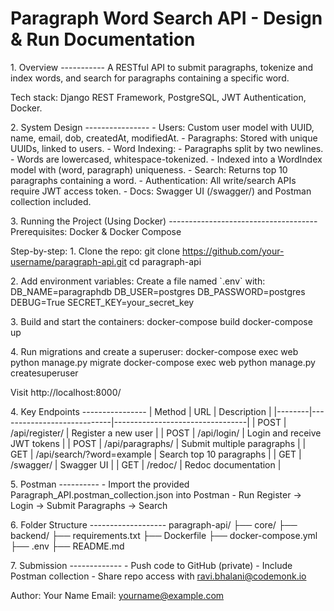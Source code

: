 Paragraph Word Search API - Design & Run Documentation
=======================================================

1\. Overview \-\-\-\-\-\-\-\-\-\-- A RESTful API to submit paragraphs,
tokenize and index words, and search for paragraphs containing a
specific word.

Tech stack: Django REST Framework, PostgreSQL, JWT Authentication,
Docker.

2\. System Design \-\-\-\-\-\-\-\-\-\-\-\-\-\-\-- - Users: Custom user
model with UUID, name, email, dob, createdAt, modifiedAt. - Paragraphs:
Stored with unique UUIDs, linked to users. - Word Indexing:  -
Paragraphs split by two newlines.  - Words are lowercased,
whitespace-tokenized.  - Indexed into a WordIndex model with (word,
paragraph) uniqueness. - Search: Returns top 10 paragraphs containing a
word. - Authentication: All write/search APIs require JWT access
token. - Docs: Swagger UI (/swagger/) and Postman collection included.

3\. Running the Project (Using Docker)
\-\-\-\-\-\-\-\-\-\-\-\-\-\-\-\-\-\-\-\-\-\-\-\-\-\-\-\-\-\-\-\-\-\-\-\--
Prerequisites: Docker & Docker Compose

Step-by-step: 1. Clone the repo: git clone
https://github.com/your-username/paragraph-api.git cd paragraph-api

2\. Add environment variables: Create a file named \`.env\` with:
DB_NAME=paragraphdb DB_USER=postgres DB_PASSWORD=postgres DEBUG=True
SECRET_KEY=your_secret_key

3\. Build and start the containers: docker-compose build docker-compose
up

4\. Run migrations and create a superuser: docker-compose exec web
python manage.py migrate docker-compose exec web python manage.py
createsuperuser

Visit http://localhost:8000/

4\. Key Endpoints \-\-\-\-\-\-\-\-\-\-\-\-\-\-\-- \| Method \| URL \|
Description \|
\|\-\-\-\-\-\-\--\|\-\-\-\-\-\-\-\-\-\-\-\-\-\-\-\-\-\-\-\-\-\-\-\-\-\-\--\|\-\-\-\-\-\-\-\-\-\-\-\-\-\-\-\-\-\-\-\-\-\-\-\-\-\-\-\-\-\-\-\--\|
\| POST \| /api/register/ \| Register a new user \| \| POST \|
/api/login/ \| Login and receive JWT tokens \| \| POST \|
/api/paragraphs/ \| Submit multiple paragraphs \| \| GET \|
/api/search/?word=example \| Search top 10 paragraphs \| \| GET \|
/swagger/ \| Swagger UI \| \| GET \| /redoc/ \| Redoc documentation \|

5\. Postman \-\-\-\-\-\-\-\-\-- - Import the provided
Paragraph_API.postman_collection.json into Postman - Run Register →
Login → Submit Paragraphs → Search

6\. Folder Structure \-\-\-\-\-\-\-\-\-\-\-\-\-\-\-\-\-\--
paragraph-api/ ├── core/ ├── backend/ ├── requirements.txt ├──
Dockerfile ├── docker-compose.yml ├── .env ├── README.md

7\. Submission \-\-\-\-\-\-\-\-\-\-\-\-- - Push code to GitHub
(private) - Include Postman collection - Share repo access with
ravi.bhalani@codemonk.io

Author: Your Name Email: yourname@example.com

